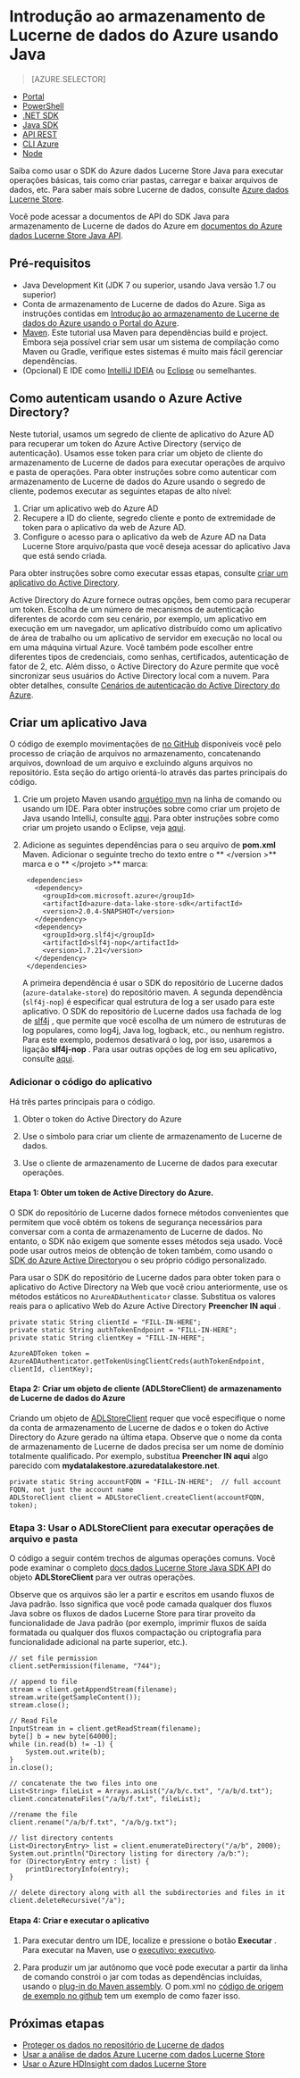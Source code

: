 <properties
   pageTitle="Usar dados Lucerne Store Java SDK para desenvolver aplicativos | Microsoft Azure"
   description="Usar o SDK do Azure dados Lucerne Store Java para desenvolver aplicativos"
   services="data-lake-store"
   documentationCenter=""
   authors="nitinme"
   manager="jhubbard"
   editor="cgronlun"/>

<tags
   ms.service="data-lake-store"
   ms.devlang="na"
   ms.topic="get-started-article"
   ms.tgt_pltfrm="na"
   ms.workload="big-data"
   ms.date="10/17/2016"
   ms.author="nitinme"/>

# <a name="get-started-with-azure-data-lake-store-using-java"></a>Introdução ao armazenamento de Lucerne de dados do Azure usando Java

> [AZURE.SELECTOR]
- [Portal](data-lake-store-get-started-portal.md)
- [PowerShell](data-lake-store-get-started-powershell.md)
- [.NET SDK](data-lake-store-get-started-net-sdk.md)
- [Java SDK](data-lake-store-get-started-java-sdk.md)
- [API REST](data-lake-store-get-started-rest-api.md)
- [CLI Azure](data-lake-store-get-started-cli.md)
- [Node](data-lake-store-manage-use-nodejs.md)

Saiba como usar o SDK do Azure dados Lucerne Store Java para executar operações básicas, tais como criar pastas, carregar e baixar arquivos de dados, etc. Para saber mais sobre Lucerne de dados, consulte [Azure dados Lucerne Store](data-lake-store-overview.md).

Você pode acessar a documentos de API do SDK Java para armazenamento de Lucerne de dados do Azure em [documentos do Azure dados Lucerne Store Java API](https://azure.github.io/azure-data-lake-store-java/javadoc/).

## <a name="prerequisites"></a>Pré-requisitos

* Java Development Kit (JDK 7 ou superior, usando Java versão 1.7 ou superior)
* Conta de armazenamento de Lucerne de dados do Azure. Siga as instruções contidas em [Introdução ao armazenamento de Lucerne de dados do Azure usando o Portal do Azure](data-lake-store-get-started-portal.md).
* [Maven](https://maven.apache.org/install.html). Este tutorial usa Maven para dependências build e project. Embora seja possível criar sem usar um sistema de compilação como Maven ou Gradle, verifique estes sistemas é muito mais fácil gerenciar dependências.
* (Opcional) E IDE como [IntelliJ IDEIA](https://www.jetbrains.com/idea/download/) ou [Eclipse](https://www.eclipse.org/downloads/) ou semelhantes.

## <a name="how-do-i-authenticate-using-azure-active-directory"></a>Como autenticam usando o Azure Active Directory?

Neste tutorial, usamos um segredo de cliente de aplicativo do Azure AD para recuperar um token do Azure Active Directory (serviço de autenticação). Usamos esse token para criar um objeto de cliente do armazenamento de Lucerne de dados para executar operações de arquivo e pasta de operações. Para obter instruções sobre como autenticar com armazenamento de Lucerne de dados do Azure usando o segredo de cliente, podemos executar as seguintes etapas de alto nível:

1. Criar um aplicativo web do Azure AD
2. Recupere a ID do cliente, segredo cliente e ponto de extremidade de token para o aplicativo da web de Azure AD.
3. Configure o acesso para o aplicativo da web de Azure AD na Data Lucerne Store arquivo/pasta que você deseja acessar do aplicativo Java que está sendo criada.

Para obter instruções sobre como executar essas etapas, consulte [criar um aplicativo do Active Directory](data-lake-store-authenticate-using-active-directory.md#create-an-active-directory-application).

Active Directory do Azure fornece outras opções, bem como para recuperar um token. Escolha de um número de mecanismos de autenticação diferentes de acordo com seu cenário, por exemplo, um aplicativo em execução em um navegador, um aplicativo distribuído como um aplicativo de área de trabalho ou um aplicativo de servidor em execução no local ou em uma máquina virtual Azure. Você também pode escolher entre diferentes tipos de credenciais, como senhas, certificados, autenticação de fator de 2, etc. Além disso, o Active Directory do Azure permite que você sincronizar seus usuários do Active Directory local com a nuvem. Para obter detalhes, consulte [Cenários de autenticação do Active Directory do Azure](../active-directory/active-directory-authentication-scenarios.md). 

## <a name="create-a-java-application"></a>Criar um aplicativo Java

O código de exemplo movimentações de [no GitHub](https://azure.microsoft.com/documentation/samples/data-lake-store-java-upload-download-get-started/) disponíveis você pelo processo de criação de arquivos no armazenamento, concatenando arquivos, download de um arquivo e excluindo alguns arquivos no repositório. Esta seção do artigo orientá-lo através das partes principais do código.

1. Crie um projeto Maven usando [arquétipo mvn](https://maven.apache.org/guides/getting-started/maven-in-five-minutes.html) na linha de comando ou usando um IDE. Para obter instruções sobre como criar um projeto de Java usando IntelliJ, consulte [aqui](https://www.jetbrains.com/help/idea/2016.1/creating-and-running-your-first-java-application.html). Para obter instruções sobre como criar um projeto usando o Eclipse, veja [aqui](http://help.eclipse.org/mars/index.jsp?topic=%2Forg.eclipse.jdt.doc.user%2FgettingStarted%2Fqs-3.htm). 

2. Adicione as seguintes dependências para o seu arquivo de **pom.xml** Maven. Adicionar o seguinte trecho do texto entre o ** \</version >** marca e o ** \</projeto >** marca:

        <dependencies>
          <dependency>
            <groupId>com.microsoft.azure</groupId>
            <artifactId>azure-data-lake-store-sdk</artifactId>
            <version>2.0.4-SNAPSHOT</version>
          </dependency>
          <dependency>
            <groupId>org.slf4j</groupId>
            <artifactId>slf4j-nop</artifactId>
            <version>1.7.21</version>
          </dependency>
        </dependencies>

    A primeira dependência é usar o SDK do repositório de Lucerne dados (`azure-datalake-store`) do repositório maven. A segunda dependência (`slf4j-nop`) é especificar qual estrutura de log a ser usado para este aplicativo. O SDK do repositório de Lucerne dados usa fachada de log de [slf4j](http://www.slf4j.org/) , que permite que você escolha de um número de estruturas de log populares, como log4j, Java log, logback, etc., ou nenhum registro. Para este exemplo, podemos desativará o log, por isso, usaremos a ligação **slf4j-nop** . Para usar outras opções de log em seu aplicativo, consulte [aqui](http://www.slf4j.org/manual.html#projectDep).

### <a name="add-the-application-code"></a>Adicionar o código do aplicativo

Há três partes principais para o código.

1. Obter o token do Active Directory do Azure

2. Use o símbolo para criar um cliente de armazenamento de Lucerne de dados.

3. Use o cliente de armazenamento de Lucerne de dados para executar operações.

#### <a name="step-1-obtain-an-azure-active-directory-token"></a>Etapa 1: Obter um token de Active Directory do Azure.

O SDK do repositório de Lucerne dados fornece métodos convenientes que permitem que você obtém os tokens de segurança necessários para conversar com a conta de armazenamento de Lucerne de dados. No entanto, o SDK não exigem que somente esses métodos seja usado. Você pode usar outros meios de obtenção de token também, como usando o [SDK do Azure Active Directory](https://github.com/AzureAD/azure-activedirectory-library-for-java)ou o seu próprio código personalizado.

Para usar o SDK do repositório de Lucerne dados para obter token para o aplicativo do Active Directory na Web que você criou anteriormente, use os métodos estáticos no `AzureADAuthenticator` classe. Substitua os valores reais para o aplicativo Web do Azure Active Directory **Preencher IN aqui** .

    private static String clientId = "FILL-IN-HERE";
    private static String authTokenEndpoint = "FILL-IN-HERE";
    private static String clientKey = "FILL-IN-HERE";

    AzureADToken token = AzureADAuthenticator.getTokenUsingClientCreds(authTokenEndpoint, clientId, clientKey);

#### <a name="step-2-create-an-azure-data-lake-store-client-adlstoreclient-object"></a>Etapa 2: Criar um objeto de cliente (ADLStoreClient) de armazenamento de Lucerne de dados do Azure

Criando um objeto de [ADLStoreClient](https://azure.github.io/azure-data-lake-store-java/javadoc/) requer que você especifique o nome da conta de armazenamento de Lucerne de dados e o token do Active Directory do Azure gerado na última etapa. Observe que o nome da conta de armazenamento de Lucerne de dados precisa ser um nome de domínio totalmente qualificado. Por exemplo, substitua **Preencher IN aqui** algo parecido com **mydatalakestore.azuredatalakestore.net**.

    private static String accountFQDN = "FILL-IN-HERE";  // full account FQDN, not just the account name
    ADLStoreClient client = ADLStoreClient.createClient(accountFQDN, token);

### <a name="step-3-use-the-adlstoreclient-to-perform-file-and-directory-operations"></a>Etapa 3: Usar o ADLStoreClient para executar operações de arquivo e pasta

O código a seguir contém trechos de algumas operações comuns. Você pode examinar o completo [docs dados Lucerne Store Java SDK API](https://azure.github.io/azure-data-lake-store-java/javadoc/) do objeto **ADLStoreClient** para ver outras operações.
 
Observe que os arquivos são ler a partir e escritos em usando fluxos de Java padrão. Isso significa que você pode camada qualquer dos fluxos Java sobre os fluxos de dados Lucerne Store para tirar proveito da funcionalidade de Java padrão (por exemplo, imprimir fluxos de saída formatada ou qualquer dos fluxos compactação ou criptografia para funcionalidade adicional na parte superior, etc.).

    // set file permission
    client.setPermission(filename, "744");

    // append to file
    stream = client.getAppendStream(filename);
    stream.write(getSampleContent());
    stream.close();

    // Read File
    InputStream in = client.getReadStream(filename);
    byte[] b = new byte[64000];
    while (in.read(b) != -1) {
        System.out.write(b);
    }
    in.close();

    // concatenate the two files into one
    List<String> fileList = Arrays.asList("/a/b/c.txt", "/a/b/d.txt");
    client.concatenateFiles("/a/b/f.txt", fileList);

    //rename the file
    client.rename("/a/b/f.txt", "/a/b/g.txt");

    // list directory contents
    List<DirectoryEntry> list = client.enumerateDirectory("/a/b", 2000);
    System.out.println("Directory listing for directory /a/b:");
    for (DirectoryEntry entry : list) {
        printDirectoryInfo(entry);
    }

    // delete directory along with all the subdirectories and files in it
    client.deleteRecursive("/a");

#### <a name="step-4-build-and-run-the-application"></a>Etapa 4: Criar e executar o aplicativo

1. Para executar dentro um IDE, localize e pressione o botão **Executar** . Para executar na Maven, use o [executivo: executivo](http://www.mojohaus.org/exec-maven-plugin/exec-mojo.html).

2. Para produzir um jar autônomo que você pode executar a partir da linha de comando constrói o jar com todas as dependências incluídas, usando o [plug-in do Maven assembly](http://maven.apache.org/plugins/maven-assembly-plugin/usage.html). O pom.xml no [código de origem de exemplo no github](https://github.com/Azure-Samples/data-lake-store-java-upload-download-get-started/blob/master/pom.xml) tem um exemplo de como fazer isso.


## <a name="next-steps"></a>Próximas etapas

- [Proteger os dados no repositório de Lucerne de dados](data-lake-store-secure-data.md)
- [Usar a análise de dados Azure Lucerne com dados Lucerne Store](../data-lake-analytics/data-lake-analytics-get-started-portal.md)
- [Usar o Azure HDInsight com dados Lucerne Store](data-lake-store-hdinsight-hadoop-use-portal.md)

